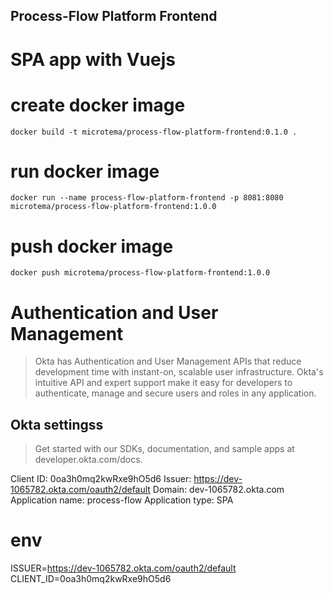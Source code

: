 ## Process-Flow Platform Frontend

# SPA app with Vuejs

# create docker image
`docker build -t microtema/process-flow-platform-frontend:0.1.0 .`

# run docker image
`docker run --name process-flow-platform-frontend -p 8081:8080 microtema/process-flow-platform-frontend:1.0.0`

# push docker image
`docker push microtema/process-flow-platform-frontend:1.0.0`

# Authentication and User Management 
> Okta has Authentication and User Management APIs that reduce development time with instant-on, 
> scalable user infrastructure. 
> Okta's intuitive API and expert support make it easy for developers to authenticate, 
> manage and secure users and roles in any application.

## Okta settingss

> Get started with our SDKs, documentation, and sample apps at developer.okta.com/docs.

Client ID:          0oa3h0mq2kwRxe9hO5d6
Issuer:             https://dev-1065782.okta.com/oauth2/default
Domain:             dev-1065782.okta.com
Application name:   process-flow
Application type:   SPA

# env
ISSUER=https://dev-1065782.okta.com/oauth2/default
CLIENT_ID=0oa3h0mq2kwRxe9hO5d6
